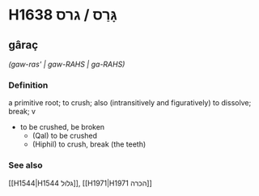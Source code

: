 # H1638 גָּרַס / גרס

## gâraç

_(gaw-ras' | ɡaw-RAHS | ɡa-RAHS)_

### Definition

a primitive root; to crush; also (intransitively and figuratively) to dissolve; break; v

- to be crushed, be broken
  - (Qal) to be crushed
  - (Hiphil) to crush, break (the teeth)

### See also

[[H1544|H1544 גלול]], [[H1971|H1971 הכרה]]
